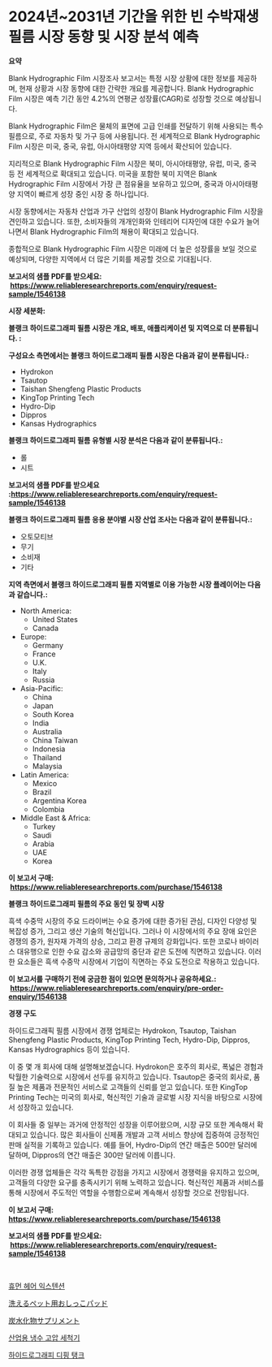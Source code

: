 <p><h1>2024년~2031년 기간을 위한 빈 수박재생 필름 시장 동향 및 시장 분석 예측</h1></p><p><strong>요약</strong></p>
<p><p>Blank Hydrographic Film 시장조사 보고서는 특정 시장 상황에 대한 정보를 제공하며, 현재 상황과 시장 동향에 대한 간략한 개요를 제공합니다. Blank Hydrographic Film 시장은 예측 기간 동안 4.2%의 연평균 성장률(CAGR)로 성장할 것으로 예상됩니다.</p><p>Blank Hydrographic Film은 물체의 표면에 고급 인쇄를 전달하기 위해 사용되는 특수 필름으로, 주로 자동차 및 가구 등에 사용됩니다. 전 세계적으로 Blank Hydrographic Film 시장은 미국, 중국, 유럽, 아시아태평양 지역 등에서 확산되어 있습니다.</p><p>지리적으로 Blank Hydrographic Film 시장은 북미, 아시아태평양, 유럽, 미국, 중국 등 전 세계적으로 확대되고 있습니다. 미국을 포함한 북미 지역은 Blank Hydrographic Film 시장에서 가장 큰 점유율을 보유하고 있으며, 중국과 아시아태평양 지역이 빠르게 성장 중인 시장 중 하나입니다.</p><p>시장 동향에서는 자동차 산업과 가구 산업의 성장이 Blank Hydrographic Film 시장을 견인하고 있습니다. 또한, 소비자들의 개개인화와 인테리어 디자인에 대한 수요가 늘어나면서 Blank Hydrographic Film의 채용이 확대되고 있습니다.</p><p>종합적으로 Blank Hydrographic Film 시장은 미래에 더 높은 성장률을 보일 것으로 예상되며, 다양한 지역에서 더 많은 기회를 제공할 것으로 기대됩니다.</p></p>
<p><strong>보고서의 샘플 PDF를 받으세요: &nbsp;<a href="https://www.reliableresearchreports.com/enquiry/request-sample/1546138">https://www.reliableresearchreports.com/enquiry/request-sample/1546138</a></strong></p>
<p><strong>시장 세분화:</strong></p>
<p><strong> 블랭크 하이드로그래피 필름 시장은 개요, 배포, 애플리케이션 및 지역으로 더 분류됩니다. :</strong></p>
<p><strong>구성요소 측면에서는 블랭크 하이드로그래피 필름 시장은 다음과 같이 분류됩니다.:</strong></p>
<p><ul><li>Hydrokon</li><li>Tsautop</li><li>Taishan Shengfeng Plastic Products</li><li>KingTop Printing Tech</li><li>Hydro-Dip</li><li>Dippros</li><li>Kansas Hydrographics</li></ul></p>
<p><strong> 블랭크 하이드로그래피 필름 유형별 시장 분석은 다음과 같이 분류됩니다.:</strong></p>
<p><ul><li>롤</li><li>시트</li></ul></p>
<p><strong>보고서의 샘플 PDF를 받으세요 :<a href="https://www.reliableresearchreports.com/enquiry/request-sample/1546138">https://www.reliableresearchreports.com/enquiry/request-sample/1546138</a></strong></p>
<p><strong> 블랭크 하이드로그래피 필름 응용 분야별 시장 산업 조사는 다음과 같이 분류됩니다.:</strong></p>
<p><ul><li>오토모티브</li><li>무기</li><li>소비재</li><li>기타</li></ul></p>
<p><strong>지역 측면에서 블랭크 하이드로그래피 필름 지역별로 이용 가능한 시장 플레이어는 다음과 같습니다.:</strong></p>
<p><ul>
    <li>
        North America:
        <ul>
            <li>United States</li>
            <li>Canada</li>
        </ul>
    </li>
    <li>
        Europe:
        <ul>
            <li>Germany</li>
            <li>France</li>
            <li>U.K.</li>
            <li>Italy</li>
            <li>Russia</li>
        </ul>
    </li>
    <li>
        Asia-Pacific:
        <ul>
            <li>China</li>
            <li>Japan</li>
            <li>South Korea</li>
            <li>India</li>
            <li>Australia</li>
            <li>China Taiwan</li>
            <li>Indonesia</li>
            <li>Thailand</li>
            <li>Malaysia</li>
        </ul>
    </li>
    <li>
        Latin America:
        <ul>
            <li>Mexico</li>
            <li>Brazil</li>
            <li>Argentina Korea</li>
            <li>Colombia</li>
        </ul>
    </li>
    <li>
        Middle East & Africa:
        <ul>
            <li>Turkey</li>
            <li>Saudi</li>
            <li>Arabia</li>
            <li>UAE</li>
            <li>Korea</li>
        </ul>
    </li>
    </ul></p>
<p><strong>이 보고서 구매: &nbsp;<a href="https://www.reliableresearchreports.com/purchase/1546138">https://www.reliableresearchreports.com/purchase/1546138</a></strong></p>
<p><strong>블랭크 하이드로그래피 필름의 주요 동인 및 장벽 시장</strong></p>
<p><p>흑색 수중막 시장의 주요 드라이버는 수요 증가에 대한 증가된 관심, 디자인 다양성 및 복잡성 증가, 그리고 생산 기술의 혁신입니다. 그러나 이 시장에서의 주요 장애 요인은 경쟁의 증가, 원자재 가격의 상승, 그리고 환경 규제의 강화입니다. 또한 코로나 바이러스 대유행으로 인한 수요 감소와 공급망의 중단과 같은 도전에 직면하고 있습니다. 이러한 요소들은 흑색 수중막 시장에서 기업이 직면하는 주요 도전으로 작용하고 있습니다.</p></p>
<p><strong>이 보고서를 구매하기 전에 궁금한 점이 있으면 문의하거나 공유하세요.: &nbsp;<a href="https://www.reliableresearchreports.com/enquiry/pre-order-enquiry/1546138">https://www.reliableresearchreports.com/enquiry/pre-order-enquiry/1546138</a></strong></p>
<p><strong>경쟁 구도</strong></p>
<p><p>하이드로그래픽 필름 시장에서 경쟁 업체로는 Hydrokon, Tsautop, Taishan Shengfeng Plastic Products, KingTop Printing Tech, Hydro-Dip, Dippros, Kansas Hydrographics 등이 있습니다. </p><p>이 중 몇 개 회사에 대해 설명해보겠습니다. Hydrokon은 호주의 회사로, 폭넓은 경험과 탁월한 기술력으로 시장에서 선두를 유지하고 있습니다. Tsautop은 중국의 회사로, 품질 높은 제품과 전문적인 서비스로 고객들의 신뢰를 얻고 있습니다. 또한 KingTop Printing Tech는 미국의 회사로, 혁신적인 기술과 글로벌 시장 지식을 바탕으로 시장에서 성장하고 있습니다. </p><p>이 회사들 중 일부는 과거에 안정적인 성장을 이루어왔으며, 시장 규모 또한 계속해서 확대되고 있습니다. 많은 회사들이 신제품 개발과 고객 서비스 향상에 집중하여 긍정적인 판매 실적을 기록하고 있습니다. 예를 들어, Hydro-Dip의 연간 매출은 500만 달러에 달하며, Dippros의 연간 매출은 300만 달러에 이릅니다. </p><p>이러한 경쟁 업체들은 각각 독특한 강점을 가지고 시장에서 경쟁력을 유지하고 있으며, 고객들의 다양한 요구를 충족시키기 위해 노력하고 있습니다. 혁신적인 제품과 서비스를 통해 시장에서 주도적인 역할을 수행함으로써 계속해서 성장할 것으로 전망됩니다.</p></p>
<p><strong>이 보고서 구매: &nbsp; <a href="https://www.reliableresearchreports.com/purchase/1546138">https://www.reliableresearchreports.com/purchase/1546138</a></strong></p>
<p><strong>보고서의 샘플 PDF를 받으세요: &nbsp;<a href="https://www.reliableresearchreports.com/enquiry/request-sample/1546138">https://www.reliableresearchreports.com/enquiry/request-sample/1546138</a></strong><strong></strong></p>
<p>&nbsp;</p>
<p><p><a href="https://medium.com/@wilsoniehn789562023/%EC%9D%B8%EA%B0%84-%ED%97%A4%EC%96%B4-%EC%9D%B5%EC%8A%A4%ED%85%90%EC%85%98-%EC%8B%9C%EC%9E%A5-%EA%B2%BD%EC%9F%81-%EB%B6%84%EC%84%9D-%EC%8B%9C%EC%9E%A5-%EB%8F%99%ED%96%A5-%EB%B0%8F-2031%EB%85%84%EA%B9%8C%EC%A7%80%EC%9D%98-%EC%98%88%EC%B8%A1-0e9d74a93e8d">휴먼 헤어 익스텐션</a></p><p><a href="https://medium.com/@darieenson678546/%E6%B4%97%E6%BF%AF%E5%8F%AF%E8%83%BD%E3%81%AA%E3%83%9A%E3%83%83%E3%83%88%E7%94%A8%E3%81%8A%E3%81%97%E3%81%A3%E3%81%93%E3%82%B7%E3%83%BC%E3%83%88%E3%81%AE%E5%B8%82%E5%A0%B4%E8%A6%8F%E6%A8%A1%E3%81%AF-%E4%B8%96%E7%95%8C%E3%81%AE%E7%94%A3%E6%A5%AD%E3%81%AB%E3%81%8A%E3%81%91%E3%82%8B%E6%9C%80%E9%81%A9%E3%81%AA%E3%83%9E%E3%83%BC%E3%82%B1%E3%83%86%E3%82%A3%E3%83%B3%E3%82%B0%E3%83%81%E3%83%A3%E3%83%B3%E3%83%8D%E3%83%AB%E3%82%92%E6%98%8E%E3%82%89%E3%81%8B%E3%81%AB%E3%81%97%E3%81%BE%E3%81%99-12c320396072">洗えるペット用おしっこパッド</a></p><p><a href="https://medium.com/@barrymundy88/%E7%82%AD%E6%B0%B4%E5%8C%96%E7%89%A9%E3%82%B5%E3%83%97%E3%83%AA%E3%83%A1%E3%83%B3%E3%83%88%E5%B8%82%E5%A0%B4-2031%E5%B9%B4%E3%81%BE%E3%81%A7%E3%81%AE%E6%88%90%E5%8A%9F%E3%81%99%E3%82%8B%E3%83%93%E3%82%B8%E3%83%8D%E3%82%B9%E6%88%A6%E7%95%A5%E3%81%AE%E9%8D%B5-a04bb15ab058">炭水化物サプリメント</a></p><p><a href="https://github.com/fernandotryO5lson96765/Market-Research-Report-List-1/blob/main/728936113282.md">산업용 냉수 고압 세척기</a></p><p><a href="https://github.com/CliftonFisher9067/Market-Research-Report-List-1/blob/main/224730913281.md">하이드로그래피 디핑 탱크</a></p></p>
